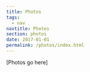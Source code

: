 ```yaml
---
title: Photos
tags:
  - nav
navtitle: Photos
section: photos
date: 2017-01-01
permalink: /photos/index.html
---
```


[Photos go here]